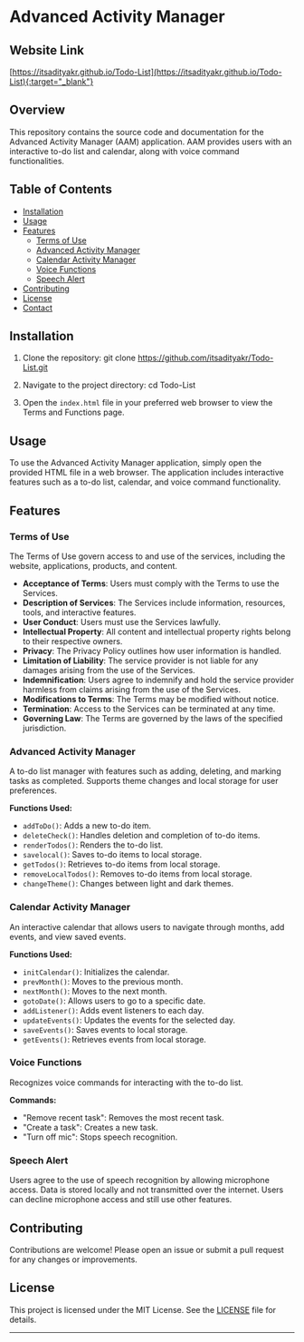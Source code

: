# Advanced Activity Manager

## Website Link
[https://itsadityakr.github.io/Todo-List](https://itsadityakr.github.io/Todo-List){:target="_blank"}


## Overview
This repository contains the source code and documentation for the Advanced Activity Manager (AAM) application. AAM provides users with an interactive to-do list and calendar, along with voice command functionalities.

## Table of Contents
- [Installation](#installation)
- [Usage](#usage)
- [Features](#features)
  - [Terms of Use](#terms-of-use)
  - [Advanced Activity Manager](#advanced-activity-manager)
  - [Calendar Activity Manager](#calendar-activity-manager)
  - [Voice Functions](#voice-functions)
  - [Speech Alert](#speech-alert)
- [Contributing](#contributing)
- [License](#license)
- [Contact](#contact)

## Installation
1. Clone the repository:
    git clone https://github.com/itsadityakr/Todo-List.git
   
3. Navigate to the project directory:
    cd Todo-List

4. Open the `index.html` file in your preferred web browser to view the Terms and Functions page.

## Usage
To use the Advanced Activity Manager application, simply open the provided HTML file in a web browser. The application includes interactive features such as a to-do list, calendar, and voice command functionality.

## Features

### Terms of Use
The Terms of Use govern access to and use of the services, including the website, applications, products, and content.

- **Acceptance of Terms**: Users must comply with the Terms to use the Services.
- **Description of Services**: The Services include information, resources, tools, and interactive features.
- **User Conduct**: Users must use the Services lawfully.
- **Intellectual Property**: All content and intellectual property rights belong to their respective owners.
- **Privacy**: The Privacy Policy outlines how user information is handled.
- **Limitation of Liability**: The service provider is not liable for any damages arising from the use of the Services.
- **Indemnification**: Users agree to indemnify and hold the service provider harmless from claims arising from the use of the Services.
- **Modifications to Terms**: The Terms may be modified without notice.
- **Termination**: Access to the Services can be terminated at any time.
- **Governing Law**: The Terms are governed by the laws of the specified jurisdiction.

### Advanced Activity Manager
A to-do list manager with features such as adding, deleting, and marking tasks as completed. Supports theme changes and local storage for user preferences.

**Functions Used:**
- `addToDo()`: Adds a new to-do item.
- `deleteCheck()`: Handles deletion and completion of to-do items.
- `renderTodos()`: Renders the to-do list.
- `savelocal()`: Saves to-do items to local storage.
- `getTodos()`: Retrieves to-do items from local storage.
- `removeLocalTodos()`: Removes to-do items from local storage.
- `changeTheme()`: Changes between light and dark themes.

### Calendar Activity Manager
An interactive calendar that allows users to navigate through months, add events, and view saved events.

**Functions Used:**
- `initCalendar()`: Initializes the calendar.
- `prevMonth()`: Moves to the previous month.
- `nextMonth()`: Moves to the next month.
- `gotoDate()`: Allows users to go to a specific date.
- `addListener()`: Adds event listeners to each day.
- `updateEvents()`: Updates the events for the selected day.
- `saveEvents()`: Saves events to local storage.
- `getEvents()`: Retrieves events from local storage.

### Voice Functions
Recognizes voice commands for interacting with the to-do list.

**Commands:**
- "Remove recent task": Removes the most recent task.
- "Create a task": Creates a new task.
- "Turn off mic": Stops speech recognition.

### Speech Alert
Users agree to the use of speech recognition by allowing microphone access. Data is stored locally and not transmitted over the internet. Users can decline microphone access and still use other features.

## Contributing
Contributions are welcome! Please open an issue or submit a pull request for any changes or improvements.

## License
This project is licensed under the MIT License. See the [LICENSE](LICENSE) file for details.

---

